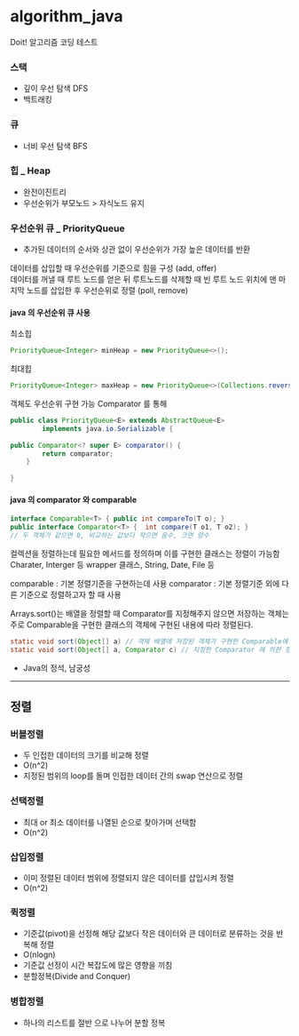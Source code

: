 # algorithm_java

Doit! 알고리즘 코딩 테스트 



### 스택 
 - 깊이 우선 탐색 DFS
 - 백트래킹

### 큐
 - 너비 우선 탐색 BFS

### 힙 _ Heap

- 완전이진트리
- 우선순위가 부모노드 > 자식노드 유지

### 우선순위 큐 _ PriorityQueue

 - 추가된 데이터의 순서와 상관 없이 우선순위가 가장 높은 데이터를 반환

 데이터를 삽입할 때 우선순위를 기준으로 힘을 구성 (add, offer) </br>
 데이터를 꺼낼 때 루트 노드를 얻은 뒤 루트노드를 삭제할 때 빈 루트 노드 위치에 맨 마지막 노드를 삽입한 후 우선순위로 정렬 (poll, remove) </br>

#### java 의 우선순위 큐 사용

최소힙
```java
PriorityQueue<Integer> minHeap = new PriorityQueue<>();
```
최대힙
```java
PriorityQueue<Integer> maxHeap = new PriorityQueue<>(Collections.reverseOrdeR());
```
객체도 우선순위 구현 가능 Comparator 를 통해
```java
public class PriorityQueue<E> extends AbstractQueue<E>
        implements java.io.Serializable {
    
public Comparator<? super E> comparator() {
        return comparator;
    }
    
}
```

#### java 의 comparator 와 comparable
```java
interface Comparable<T> { public int compareTo(T o); }
public interface Comparator<T> {  int compare(T o1, T o2); }
// 두 객체가 같으면 0, 비교하는 값보다 작으면 음수, 크면 양수
```
컬렉션을 정렬하는데 필요한 메서드를 정의하며 이를 구현한 클래스는 정렬이 가능함
Charater, Interger 등 wrapper 클래스, String, Date, File 등

comparable : 기본 정렬기준을 구현하는데 사용
comparator : 기본 정렬기준 외에 다른 기준으로 정렬하고자 할 때 사용

Arrays.sort()는 배열을 정렬할 때 Comparator를 지정해주지 않으면 저장하는 객체는 주로 Comparable을 구현한 클래스의 객체에 구현된 내용에 따라 정렬된다.
```java
static void sort(Object[] a) // 객체 배열에 저장된 객체가 구현한 Comparable에 의한 정렬
static void sort(Object[] a, Comparator c) // 지정한 Comparator 에 의한 정렬
```
 - Java의 정석, 남궁성

***

## 정렬

### 버블정렬
 - 두 인접한 데이터의 크기를 비교해 정렬
 - O(n^2)
 - 지정된 범위의 loop를 돌며 인접한 데이터 간의 swap 연산으로 정렬

### 선택정렬
 - 최대 or 최소 데이터를 나열된 순으로 찾아가며 선택함
 - O(n^2)

### 삽입정렬
 - 이미 정렬된 데이터 범위에 정렬되지 않은 데이터를 삽입시켜 정렬
 - O(n^2)

### 퀵정렬
 - 기준값(pivot)을 선정해 해당 값보다 작은 데이터와 큰 데이터로 분류하는 것을 반복해 정렬
 - O(nlogn)
 - 기준값 선정이 시간 복잡도에 많은 영향을 끼침
 - 분할정복(Divide and Conquer)

### 병합정렬
 - 하나의 리스트를 절반 으로 나누어 분할 정복